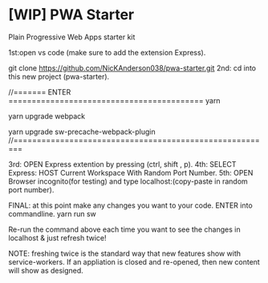 # [WIP] PWA Starter

Plain Progressive Web Apps starter kit

1st:open vs code (make sure to add the extension Express).

git clone https://github.com/NicKAnderson038/pwa-starter.git
2nd: cd into this new project (pwa-starter).

//======= ENTER ==========================================
yarn

yarn upgrade webpack

yarn upgrade sw-precache-webpack-plugin
//========================================================

3rd: OPEN Express extention by pressing (ctrl, shift , p).
4th: SELECT Express: HOST Current Workspace With Random Port Number.
5th: OPEN Browser incognito(for testing) and type localhost:(copy-paste in random port number).

FINAL: at this point make any changes you want to your code.
ENTER into commandline.
yarn run sw

Re-run the command above each time you want to see the changes in localhost & just refresh twice!

NOTE: freshing twice is the standard way that new features show with service-workers.
If an appliation is closed and re-opened, then new content will show as designed.
